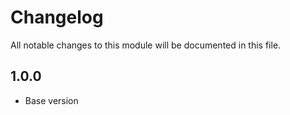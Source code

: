 # Changelog
All notable changes to this module will be documented in this file.

## 1.0.0

- Base version
